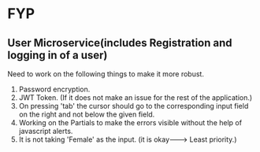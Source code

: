 # FYP
<h2>User Microservice(includes Registration and logging in of a user) </h2>

Need to work on the following things to make it more robust. 
1. Password encryption.
2. JWT Token. (If it does not make an issue for the rest of the application.)
3. On pressing 'tab' the cursor should go to the corresponding input field on the right and not below the given field. 
4. Working on the Partials to make the errors visible without the help of javascript alerts. 
5. It is not taking 'Female' as the input. (it is okay---> Least priority.)
